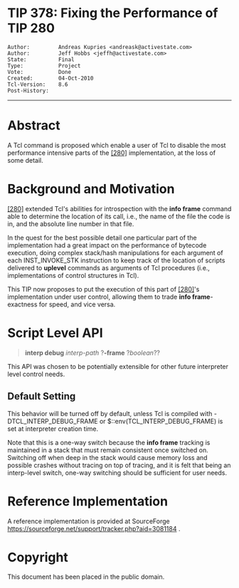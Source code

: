 # TIP 378: Fixing the Performance of TIP 280
	Author:         Andreas Kupries <andreask@activestate.com>
	Author:         Jeff Hobbs <jeffh@activestate.com>
	State:          Final
	Type:           Project
	Vote:           Done
	Created:        04-Oct-2010
	Tcl-Version:	8.6
	Post-History:
-----

# Abstract

A Tcl command is proposed which enable a user of Tcl to disable the most
performance intensive parts of the [[280]](280.md) implementation, at the loss of some
detail.

# Background and Motivation

[[280]](280.md) extended Tcl's abilities for introspection with the **info frame**
command able to determine the location of its call, i.e., the name of the file
the code is in, and the absolute line number in that file.

In the quest for the best possible detail one particular part of the
implementation had a great impact on the performance of bytecode execution,
doing complex stack/hash manipulations for each argument of each
INST\_INVOKE\_STK instruction to keep track of the location of scripts delivered
to **uplevel** commands as arguments of Tcl procedures \(i.e.,
implementations of control structures in Tcl\).

This TIP now proposes to put the execution of this part of [[280]](280.md)'s
implementation under user control, allowing them to trade **info
frame**-exactness for speed, and vice versa.

# Script Level API

 > **interp debug** _interp-path_ ?**-frame** ?_boolean_??

This API was chosen to be potentially extensible for other future interpreter
level control needs.

## Default Setting

This behavior will be turned off by default, unless Tcl is compiled with
-DTCL\_INTERP\_DEBUG\_FRAME or $::env\(TCL\_INTERP\_DEBUG\_FRAME\) is set at
interpreter creation time.

Note that this is a one-way switch because the **info frame** tracking is
maintained in a stack that must remain consistent once switched on.  Switching
off when deep in the stack would cause memory loss and possible crashes
without tracing on top of tracing, and it is felt that being an interp-level
switch, one-way switching should be sufficient for user needs.

# Reference Implementation

A reference implementation is provided at SourceForge
<https://sourceforge.net/support/tracker.php?aid=3081184> .

# Copyright

This document has been placed in the public domain.

